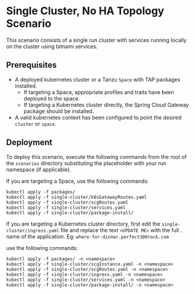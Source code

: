 # Single Cluster, No HA Topology Scenario

This scenario consists of a single run cluster with services running locally on the cluster using bitnami services.

## Prerequisites

- A deployed kubernetes cluster or a Tanzu `Space` with TAP packages installed.
  - If targeting a Space, appropriate profiles and traits have been deployed to the space.
  - If targeting a Kubernetes cluster directly, the Spring Cloud Gateway package should be installed.
- A valid kubernetes context has been configured to point the desired `cluster` or `space`. 

## Deployment

To deploy this scenario, execute the following commands from the root of the `scenarios` directory substituting the <namepspace> placeholder with your 
run namespace (if applicable).


If you are targeting a Space, use the following commands:

```
kubectl apply -f packages/
kubectl apply -f single-cluster/k8sGatewayRoutes.yaml
kubectl apply -f single-cluster/scgRoutes.yaml
kubectl apply -f single-cluster/services.yaml
kubectl apply -f single-cluster/package-install/
```

If you are targeting a Kubernetes cluster directory, first edit the `single-cluster/ingress.yaml` file and replace the text `<UPDATE ME>` with the full
<host>.<domain> name of the application.  Eg: `where-for-dinner.perfect300rock.com`

use the following commands:

```
kubectl apply -f packages/ -n <namespace>
kubectl apply -f single-cluster/scgInstance.yaml -n <namespace>
kubectl apply -f single-cluster/scgRoutes.yaml -n <namespace>
kubectl apply -f single-cluster/ingress.yaml -n <namespace>
kubectl apply -f single-cluster/services.yaml -n <namespace>
kubectl apply -f single-cluster/package-install/ -n <namespace>
```